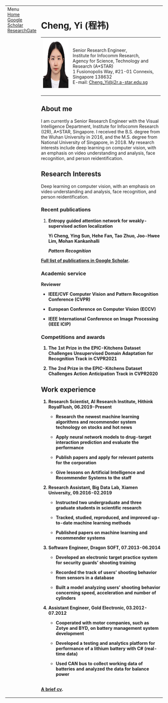 <!DOCTYPE html PUBLIC "-//W3C//DTD XHTML 1.1//EN"
  "http://www.w3.org/TR/xhtml11/DTD/xhtml11.dtd">
<html xmlns="http://www.w3.org/1999/xhtml" xml:lang="en">
<head>
<meta name="generator" content="jemdoc, see http://jemdoc.jaboc.net/" />
<meta http-equiv="Content-Type" content="text/html;charset=utf-8" />
<link rel="stylesheet" href="jemdoc.css" type="text/css" />
<link rel="shortcut icon" href="favicon.ico" />
<link rel="bookmark" href="favicon.ico" type="image/x-icon"　/>
<title>Cheng, Yi (程祎)</title>
</head>
<body>
<table summary="Table for page layout." id="tlayout">
<tr valign="top">
<td id="layout-menu">
<div class="menu-category">Menu</div>
<div class="menu-item"><a href="index.html" class="current">Home</a></div>
<div class="menu-item"><a href="https://scholar.google.com.sg/citations?user=OmyNx3IAAAAJ&hl=en">Google Scholar</a></div>
<div class="menu-item"><a href="https://www.researchgate.net/profile/Yi-Cheng-26">ResearchGate</a></div>
</td>
<td id="layout-content">
<div id="toptitle">
<h1>Cheng, Yi (程祎) </h1>
</div>
<table class="imgtable"><tr><td>
<a href="https://staceycy.github.io/"><img src="photo/ChengYi.jpg" alt="alt text" width="131px" height="160px" /></a>&nbsp;</td>
<td align="left"><p>Senior Research Engineer,<br />
Institute for Infocomm Research,<br />
Agency for Science, Technology and Research (A*STAR) <br />
1 Fusionopolis Way, #21-01 Connexis, Singapore 138632 <br />
E-mail: <a href="mailto:zhouxiuze@foxmail.com">Cheng_Yi@i2r.a-star.edu.sg</a></p>
</td></tr></table>
<h2>About me</h2>
<p>I am currently a Senior Research Engineer with the Visual Intelligence Department, Institute for Infocomm Research (I2R), A*STAR, Singapore. I received the B.S. degree from the Wuhan University in 2016, and the M.S. degree from National University of Singapore, in 2018. My research interests include deep learning on computer vision, with an emphasis on video understanding and analysis, face recognition, and person reidentification.</p>
<h2>Research Interests</h2>
<p>Deep learning on computer vision, with an emphasis on video understanding and analysis, face recognition, and person reidentification. </p>
<h3>Recent publications </h3>
<ol>
<!-- <li><p>Yi Cheng, Ying Sun, Hehe Fan, Tao Zhuo, Joo-Hwee Lim, Mohan Kankanhalli, "Entropy guided attention network for weakly-supervised action localization", <i>Pattern Recognition</i>, Jun. 2022, 195, pp. 116595. (IF = 6.954) [<a href="pub/CoCNN.pdf">pdf</a>][<a href="https://github.com/XiuzeZhou/cocnn">code</a>]</p>
</li> -->
<li><p><b>Entropy guided attention network for weakly-supervised action localization<b></p>
  </p>Yi Cheng, Ying Sun, Hehe Fan, Tao Zhuo, Joo-Hwee Lim, Mohan Kankanhalli</p>  
  </p><i>Pattern Recognition</i></p>
</li>
</ol>
<p><a href="https://scholar.google.com.sg/citations?user=OmyNx3IAAAAJ&hl=en">Full list of publications in Google Scholar</a>.</p>
<h3>Academic service</h3>
<p><b>Reviewer</b></p>
<ul>
<li><p>IEEE/CVF Computer Vision and Pattern Recognition Conference (CVPR)</p>
</li>
<li><p>European Conference on Computer Vision (ECCV)</p>
</li>
<li><p>IEEE International Conference on Image Processing (IEEE ICIP)</p>
</li>  
</ul>
<h3>Competitions and awards</h3>
<ol>
<li><p>The 1st Prize in the EPIC-Kitchens Dataset Challenges Unsupervised Domain Adaptation for Recognition Track in CVPR2021</p>
</li>
<li><p>The 2nd Prize in the EPIC-Kitchens Dataset Challenges Action Anticipation Track in CVPR2020</p>
</li>
</ol>
<h2>Work experience</h2>
<ol>
<li><p>Research Scientist, AI Research Institute, Hithink RoyalFlush, 06.2019-Present</p></li>
<ul>
<li><p>Research the newest machine learning algorithms and recommender system technology on stocks and hot news</p>
</li>
<li><p>Apply neural network models to drug-target interaction prediction and evaluate the performance</p>
</li>
<li><p>Publish papers and apply for relevant patents for the corporation</p>
</li>
<li><p>Give lessons on Artificial Intelligence and Recommender Systems to the staff</p>
</li>
</ul>
<li><p>Research Assistant, Big Data Lab, Xiamen University, 09.2016-02.2019</p></li>
<ul>
<li><p>Instructed two undergraduate and three graduate students in scientific research</p>
</li>
<li><p>Tracked, studied, reproduced, and improved up-to-date machine learning methods</p>
</li>
<li><p>Published papers on machine learning and recommender systems</p>
</li>
</ul>
<li><p>Software Engineer, Dragon SOFT, 07.2013-06.2014</p></li>
<ul>
<li><p>Developed an electronic target practice system for security guards’ shooting training</p>
</li>
<li><p>Recorded the track of users’ shooting behavior from sensors in a database</p>
</li>
<li><p>Built a model analyzing users&rsquo; shooting behavior concerning speed, acceleration and number of cylinders</p>
</li>
</ul>
<li><p>Assistant Engineer, Gold Electronic, 03.2012-07.2012</p></li>
<ul>
<li><p>Cooperated with motor companies, such as Zotye and BYD, on battery management system development</p>
</li>
<li><p>Developed a testing and analytics platform for performance of a lithium battery with C# (real-time data)</p>
</li>
<li><p>Used CAN bus to collect working data of batteries and analyzed the data for balance power</p>
</li>
</ul>
</ol>
<p><br />
<a href="cv/cv.pdf">A brief cv</a>.</p>
</td>
</tr>
</table>
</body>
</html>
